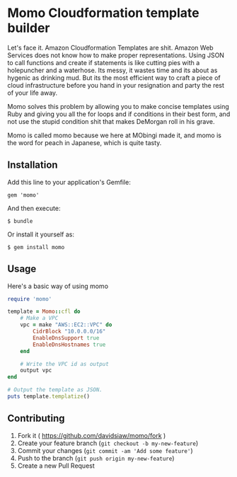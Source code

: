 # Momo Cloudformation template builder

Let's face it. Amazon Cloudformation Templates are shit. Amazon Web Services does not know how to make proper representations. Using JSON to call functions and create if statements is like cutting pies with a holepuncher and a waterhose. Its messy, it wastes time and its about as hygenic as drinking mud. But its the most efficient way to craft a piece of cloud infrastructure before you hand in your resignation and party the rest of your life away.

Momo solves this problem by allowing you to make concise templates using Ruby and giving you all the for loops and if conditions in their best form, and not use the stupid condition shit that makes DeMorgan roll in his grave.

Momo is called momo because we here at MObingi made it, and momo is the word for peach in Japanese, which is quite tasty.

## Installation

Add this line to your application's Gemfile:

    gem 'momo'

And then execute:

    $ bundle

Or install it yourself as:

    $ gem install momo

## Usage

Here's a basic way of using momo

```ruby
require 'momo'

template = Momo::cfl do
	# Make a VPC
	vpc = make "AWS::EC2::VPC" do
		CidrBlock "10.0.0.0/16"
		EnableDnsSupport true
		EnableDnsHostnames true
	end

	# Write the VPC id as output
	output vpc
end

# Output the template as JSON.
puts template.templatize()
```

## Contributing

1. Fork it ( https://github.com/davidsiaw/momo/fork )
2. Create your feature branch (`git checkout -b my-new-feature`)
3. Commit your changes (`git commit -am 'Add some feature'`)
4. Push to the branch (`git push origin my-new-feature`)
5. Create a new Pull Request
